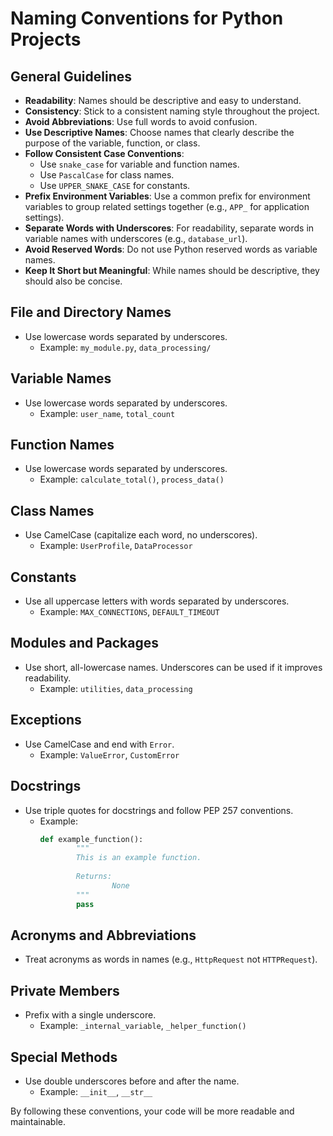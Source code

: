 # Naming Conventions for Python Projects

## General Guidelines
- **Readability**: Names should be descriptive and easy to understand.
- **Consistency**: Stick to a consistent naming style throughout the project.
- **Avoid Abbreviations**: Use full words to avoid confusion.
- **Use Descriptive Names**: Choose names that clearly describe the purpose of the variable, function, or class.
- **Follow Consistent Case Conventions**:
    - Use `snake_case` for variable and function names.
    - Use `PascalCase` for class names.
    - Use `UPPER_SNAKE_CASE` for constants.
- **Prefix Environment Variables**: Use a common prefix for environment variables to group related settings together (e.g., `APP_` for application settings).
- **Separate Words with Underscores**: For readability, separate words in variable names with underscores (e.g., `database_url`).
- **Avoid Reserved Words**: Do not use Python reserved words as variable names.
- **Keep It Short but Meaningful**: While names should be descriptive, they should also be concise.

## File and Directory Names
- Use lowercase words separated by underscores.
    - Example: `my_module.py`, `data_processing/`

## Variable Names
- Use lowercase words separated by underscores.
    - Example: `user_name`, `total_count`

## Function Names
- Use lowercase words separated by underscores.
    - Example: `calculate_total()`, `process_data()`

## Class Names
- Use CamelCase (capitalize each word, no underscores).
    - Example: `UserProfile`, `DataProcessor`

## Constants
- Use all uppercase letters with words separated by underscores.
    - Example: `MAX_CONNECTIONS`, `DEFAULT_TIMEOUT`

## Modules and Packages
- Use short, all-lowercase names. Underscores can be used if it improves readability.
    - Example: `utilities`, `data_processing`

## Exceptions
- Use CamelCase and end with `Error`.
    - Example: `ValueError`, `CustomError`

## Docstrings
- Use triple quotes for docstrings and follow PEP 257 conventions.
    - Example:
        ```python
        def example_function():
                """
                This is an example function.
                
                Returns:
                        None
                """
                pass
        ```

## Acronyms and Abbreviations
- Treat acronyms as words in names (e.g., `HttpRequest` not `HTTPRequest`).

## Private Members
- Prefix with a single underscore.
    - Example: `_internal_variable`, `_helper_function()`

## Special Methods
- Use double underscores before and after the name.
    - Example: `__init__`, `__str__`

By following these conventions, your code will be more readable and maintainable.